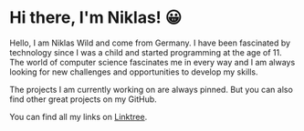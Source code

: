 # Hi there, I'm Niklas! 😀

Hello, I am Niklas Wild and come from Germany. I have been fascinated by technology since I was a child and started programming at the age of 11. The world of computer science fascinates me in every way and I am always looking for new challenges and opportunities to develop my skills.

The projects I am currently working on are always pinned. But you can also find other great projects on my GitHub.

You can find all my links on [Linktree].

[linktree]: https://linktr.ee/niklaswyld
